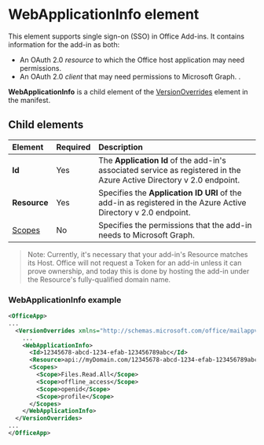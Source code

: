 # WebApplicationInfo element

This element supports single sign-on (SSO) in Office Add-ins. It contains information for the add-in as both:
- An OAuth 2.0 *resource* to which the Office host application may need permissions.
- An OAuth 2.0 *client* that may need permissions to Microsoft Graph.
. 

**WebApplicationInfo** is a child element of the [VersionOverrides](./versionoverrides.md) element in the manifest.  

## Child elements

|  Element |  Required  |  Description  |
|:-----|:-----|:-----|
|  **Id**    |  Yes   |  The **Application Id** of the add-in's associated service as registered in the Azure Active Directory v 2.0 endpoint.|
|  **Resource**  |  Yes   |  Specifies the **Application ID URI** of the add-in as registered in the Azure Active Directory v 2.0 endpoint.| 
|  [Scopes](./scopes.md)                |  No  |  Specifies the permissions that the add-in needs to Microsoft Graph.  |

> Note: Currently, it's necessary that your add-in's Resource matches its Host. Office will not request a Token for an add-in unless it can prove ownership, and today this is done by hosting the add-in under the Resource's fully-qualified domain name.

### WebApplicationInfo example
```xml
<OfficeApp>
...
  <VersionOverrides xmlns="http://schemas.microsoft.com/office/mailappversionoverrides" xsi:type="VersionOverridesV1_0">
    ...
    <WebApplicationInfo>
      <Id>12345678-abcd-1234-efab-123456789abc</Id>
      <Resource>api://myDomain.com/12345678-abcd-1234-efab-123456789abc<Resource>
      <Scopes>
        <Scope>Files.Read.All</Scope>
        <Scope>offline_access</Scope>
        <Scope>openid</Scope>
        <Scope>profile</Scope>        
      </Scopes>
    </WebApplicationInfo>
  </VersionOverrides>
...
</OfficeApp>
```

